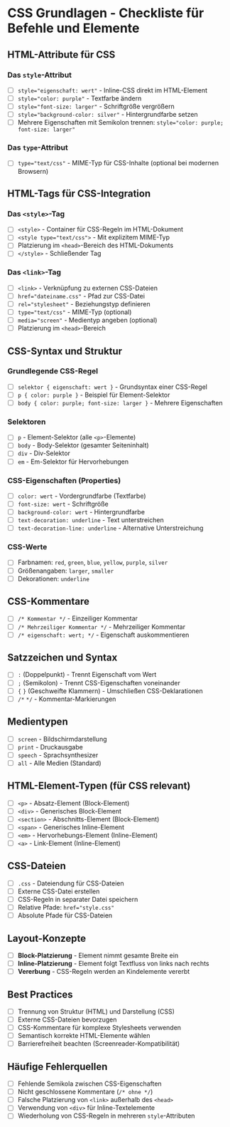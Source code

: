 # CSS Grundlagen - Checkliste für Befehle und Elemente

## HTML-Attribute für CSS

### Das `style`-Attribut

- [ ] `style="eigenschaft: wert"` - Inline-CSS direkt im HTML-Element
- [ ] `style="color: purple"` - Textfarbe ändern
- [ ] `style="font-size: larger"` - Schriftgröße vergrößern
- [ ] `style="background-color: silver"` - Hintergrundfarbe setzen
- [ ] Mehrere Eigenschaften mit Semikolon trennen: `style="color: purple; font-size: larger"`

### Das `type`-Attribut

- [ ] `type="text/css"` - MIME-Typ für CSS-Inhalte (optional bei modernen Browsern)

## HTML-Tags für CSS-Integration

### Das `<style>`-Tag

- [ ] `<style>` - Container für CSS-Regeln im HTML-Dokument
- [ ] `<style type="text/css">` - Mit explizitem MIME-Typ
- [ ] Platzierung im `<head>`-Bereich des HTML-Dokuments
- [ ] `</style>` - Schließender Tag

### Das `<link>`-Tag

- [ ] `<link>` - Verknüpfung zu externen CSS-Dateien
- [ ] `href="dateiname.css"` - Pfad zur CSS-Datei
- [ ] `rel="stylesheet"` - Beziehungstyp definieren
- [ ] `type="text/css"` - MIME-Typ (optional)
- [ ] `media="screen"` - Medientyp angeben (optional)
- [ ] Platzierung im `<head>`-Bereich

## CSS-Syntax und Struktur

### Grundlegende CSS-Regel

- [ ] `selektor { eigenschaft: wert }` - Grundsyntax einer CSS-Regel
- [ ] `p { color: purple }` - Beispiel für Element-Selektor
- [ ] `body { color: purple; font-size: larger }` - Mehrere Eigenschaften

### Selektoren

- [ ] `p` - Element-Selektor (alle `<p>`-Elemente)
- [ ] `body` - Body-Selektor (gesamter Seiteninhalt)
- [ ] `div` - Div-Selektor
- [ ] `em` - Em-Selektor für Hervorhebungen

### CSS-Eigenschaften (Properties)

- [ ] `color: wert` - Vordergrundfarbe (Textfarbe)
- [ ] `font-size: wert` - Schriftgröße
- [ ] `background-color: wert` - Hintergrundfarbe
- [ ] `text-decoration: underline` - Text unterstreichen
- [ ] `text-decoration-line: underline` - Alternative Unterstreichung

### CSS-Werte

- [ ] Farbnamen: `red`, `green`, `blue`, `yellow`, `purple`, `silver`
- [ ] Größenangaben: `larger`, `smaller`
- [ ] Dekorationen: `underline`

## CSS-Kommentare

- [ ] `/* Kommentar */` - Einzeiliger Kommentar
- [ ] `/* Mehrzeiliger Kommentar */` - Mehrzeiliger Kommentar
- [ ] `/* eigenschaft: wert; */` - Eigenschaft auskommentieren

## Satzzeichen und Syntax

- [ ] `:` (Doppelpunkt) - Trennt Eigenschaft vom Wert
- [ ] `;` (Semikolon) - Trennt CSS-Eigenschaften voneinander
- [ ] `{` `}` (Geschweifte Klammern) - Umschließen CSS-Deklarationen
- [ ] `/*` `*/` - Kommentar-Markierungen

## Medientypen

- [ ] `screen` - Bildschirmdarstellung
- [ ] `print` - Druckausgabe
- [ ] `speech` - Sprachsynthesizer
- [ ] `all` - Alle Medien (Standard)

## HTML-Element-Typen (für CSS relevant)

- [ ] `<p>` - Absatz-Element (Block-Element)
- [ ] `<div>` - Generisches Block-Element
- [ ] `<section>` - Abschnitts-Element (Block-Element)
- [ ] `<span>` - Generisches Inline-Element
- [ ] `<em>` - Hervorhebungs-Element (Inline-Element)
- [ ] `<a>` - Link-Element (Inline-Element)

## CSS-Dateien

- [ ] `.css` - Dateiendung für CSS-Dateien
- [ ] Externe CSS-Datei erstellen
- [ ] CSS-Regeln in separater Datei speichern
- [ ] Relative Pfade: `href="style.css"`
- [ ] Absolute Pfade für CSS-Dateien

## Layout-Konzepte

- [ ] **Block-Platzierung** - Element nimmt gesamte Breite ein
- [ ] **Inline-Platzierung** - Element folgt Textfluss von links nach rechts
- [ ] **Vererbung** - CSS-Regeln werden an Kindelemente vererbt

## Best Practices

- [ ] Trennung von Struktur (HTML) und Darstellung (CSS)
- [ ] Externe CSS-Dateien bevorzugen
- [ ] CSS-Kommentare für komplexe Stylesheets verwenden
- [ ] Semantisch korrekte HTML-Elemente wählen
- [ ] Barrierefreiheit beachten (Screenreader-Kompatibilität)

## Häufige Fehlerquellen

- [ ] Fehlende Semikola zwischen CSS-Eigenschaften
- [ ] Nicht geschlossene Kommentare (`/* ohne */`)
- [ ] Falsche Platzierung von `<link>` außerhalb des `<head>`
- [ ] Verwendung von `<div>` für Inline-Textelemente
- [ ] Wiederholung von CSS-Regeln in mehreren `style`-Attributen